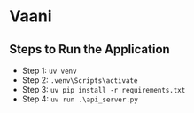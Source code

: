 # Vaani

## Steps to Run the Application

* Step 1: ``` uv venv ```
* Step 2: ``` .venv\Scripts\activate ```
* Step 3: ``` uv pip install -r requirements.txt ```
* Step 4: ``` uv run .\api_server.py  ```
